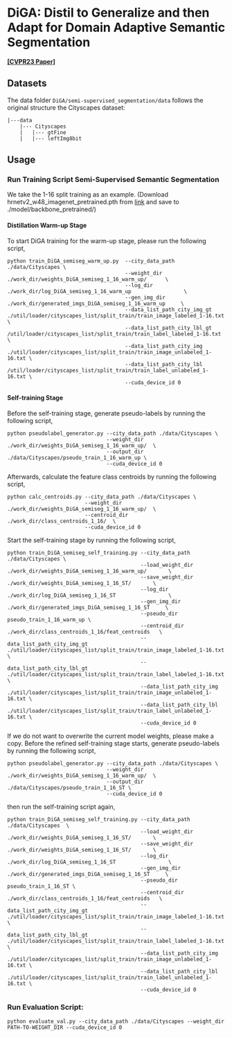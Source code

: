 # DiGA: Distil to Generalize and then Adapt for Domain Adaptive Semantic Segmentation
**[[CVPR23 Paper]](https://openaccess.thecvf.com/content/CVPR2023/papers/Shen_DiGA_Distil_To_Generalize_and_Then_Adapt_for_Domain_Adaptive_CVPR_2023_paper.pdf)**

## Datasets
The data folder `DiGA/semi-supervised_segmentation/data` follows the original structure the Cityscapes dataset:
  ```
  |---data
      |--- Cityscapes
      |   |--- gtFine
      |   |--- leftImg8bit
  ```
## Usage

### Run Training Script Semi-Supervised Semantic Segmentation
We take the 1-16 split training as an example. (Download hrnetv2_w48_imagenet_pretrained.pth from [link](https://github.com/HRNet/HRNet-Image-Classification) and save to ./model/backbone_pretrained/)

#### Distillation Warm-up Stage 
To start DiGA training for the warm-up stage, please run the following script,

```shell
python train_DiGA_semiseg_warm_up.py  --city_data_path ./data/Cityscapes \
                                      --weight_dir ./work_dir/weights_DiGA_semiseg_1_16_warm_up/      \
                                      --log_dir ./work_dir/log_DiGA_semiseg_1_16_warm_up                 \
                                      --gen_img_dir ./work_dir/generated_imgs_DiGA_semiseg_1_16_warm_up     \
                                      --data_list_path_city_img_gt ./util/loader/cityscapes_list/split_train/train_image_labeled_1-16.txt \
                                      --data_list_path_city_lbl_gt /util/loader/cityscapes_list/split_train/train_label_labeled_1-16.txt \
                                      --data_list_path_city_img ./util/loader/cityscapes_list/split_train/train_image_unlabeled_1-16.txt \
                                      --data_list_path_city_lbl /util/loader/cityscapes_list/split_train/train_label_unlabeled_1-16.txt \
                                      --cuda_device_id 0
```

#### Self-training Stage
Before the self-training stage, generate pseudo-labels by running the following script, 

```shell
python pseudolabel_generator.py --city_data_path ./data/Cityscapes \
                                --weight_dir ./work_dir/weights_DiGA_semiseg_1_16_warm_up/  \
                                --output_dir ./data/Cityscapes/pseudo_train_1_16_warm_up \
                                --cuda_device_id 0                           
```

Afterwards, calculate the feature class centroids by running the following script,

```shell
python calc_centroids.py --city_data_path ./data/Cityscapes \
                         --weight_dir ./work_dir/weights_DiGA_semiseg_1_16_warm_up/  \
                         --centroid_dir ./work_dir/class_centroids_1_16/  \
                         --cuda_device_id 0                                     
```

Start the self-training stage by running the following script,

```shell
python train_DiGA_semiseg_self_training.py --city_data_path ./data/Cityscapes \
                                           --load_weight_dir ./work_dir/weights_DiGA_semiseg_1_16_warm_up/       \
                                           --save_weight_dir ./work_dir/weights_DiGA_semiseg_1_16_ST/       \
                                           --log_dir ./work_dir/log_DiGA_semiseg_1_16_ST                 \
                                           --gen_img_dir ./work_dir/generated_imgs_DiGA_semiseg_1_16_ST     \
                                           --pseudo_dir pseudo_train_1_16_warm_up \
                                           --centroid_dir ./work_dir/class_centroids_1_16/feat_centroids   \
                                           --data_list_path_city_img_gt ./util/loader/cityscapes_list/split_train/train_image_labeled_1-16.txt \
                                           --data_list_path_city_lbl_gt ./util/loader/cityscapes_list/split_train/train_label_labeled_1-16.txt \
                                           --data_list_path_city_img ./util/loader/cityscapes_list/split_train/train_image_unlabeled_1-16.txt \
                                           --data_list_path_city_lbl ./util/loader/cityscapes_list/split_train/train_label_unlabeled_1-16.txt \
                                           --cuda_device_id 0                               
```

If we do not want to overwrite the current model weights, please make a copy. Before the refined self-training stage starts, generate pseudo-labels by running the following script, 

```shell
python pseudolabel_generator.py --city_data_path ./data/Cityscapes \
                                --weight_dir ./work_dir/weights_DiGA_semiseg_1_16_warm_up/  \
                                --output_dir ./data/Cityscapes/pseudo_train_1_16_ST \
                                --cuda_device_id 0                           
```

then run the self-training script again,

```shell
python train_DiGA_semiseg_self_training.py --city_data_path ./data/Cityscapes  \
                                           --load_weight_dir ./work_dir/weights_DiGA_semiseg_1_16_ST/       \
                                           --save_weight_dir ./work_dir/weights_DiGA_semiseg_1_16_ST/       \
                                           --log_dir ./work_dir/log_DiGA_semiseg_1_16_ST                 \
                                           --gen_img_dir ./work_dir/generated_imgs_DiGA_semiseg_1_16_ST     \
                                           --pseudo_dir pseudo_train_1_16_ST \
                                           --centroid_dir ./work_dir/class_centroids_1_16/feat_centroids   \
                                           --data_list_path_city_img_gt ./util/loader/cityscapes_list/split_train/train_image_labeled_1-16.txt \
                                           --data_list_path_city_lbl_gt ./util/loader/cityscapes_list/split_train/train_label_labeled_1-16.txt \
                                           --data_list_path_city_img ./util/loader/cityscapes_list/split_train/train_image_unlabeled_1-16.txt \
                                           --data_list_path_city_lbl ./util/loader/cityscapes_list/split_train/train_label_unlabeled_1-16.txt \
                                           --cuda_device_id 0  
```

### Run Evaluation Script:
```shell
python evaluate_val.py --city_data_path ./data/Cityscapes --weight_dir PATH-TO-WEIGHT_DIR --cuda_device_id 0
```


